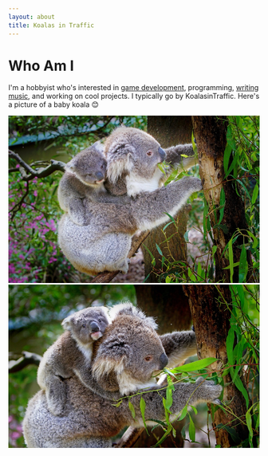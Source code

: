 ```yaml
---
layout: about
title: Koalas in Traffic
---
```


# Who Am I

I'm a hobbyist who's interested in [game development](https://store.steampowered.com/app/2239870/), programming, [writing music](https://koalasintraffic.bandcamp.com/), and working on cool projects. I typically go by KoalasinTraffic. Here's a picture of a baby koala &#128522;

<img src="/assets/images/koala-61190_960_720.jpg" alt="koala-61190_960_720.jpg">

<img src="/assets/images/koalas-61189_960_720.jpg" alt="koalas-61189_960_720.jpg">
